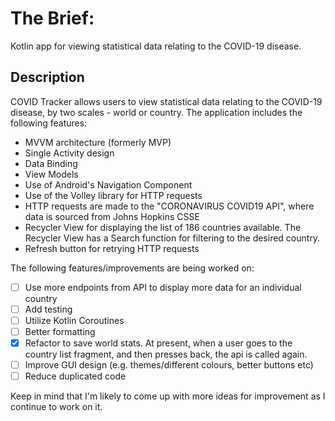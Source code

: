 # The Brief:

Kotlin app for viewing statistical data relating to the COVID-19 disease. 

## Description

COVID Tracker allows users to view statistical data relating to the COVID-19 disease, by two scales - world or country. The application includes the following features:
* MVVM architecture (formerly MVP)
* Single Activity design
* Data Binding
* View Models
* Use of Android's Navigation Component
* Use of the Volley library for HTTP requests
* HTTP requests are made to the "CORONAVIRUS COVID19 API", where data is sourced from Johns Hopkins CSSE
* Recycler View for displaying the list of 186 countries available. The Recycler View has a Search function for filtering to the desired country. 
* Refresh button for retrying HTTP requests

The following features/improvements are being worked on:
- [ ] Use more endpoints from API to display more data for an individual country
- [ ] Add testing
- [ ] Utilize Kotlin Coroutines
- [ ] Better formatting
- [x] Refactor to save world stats. At present, when a user goes to the country list fragment, and then presses back, the api is called again.
- [ ] Improve GUI design (e.g. themes/different colours, better buttons etc)
- [ ] Reduce duplicated code

Keep in mind that I'm likely to come up with more ideas for improvement as I continue to work on it.
